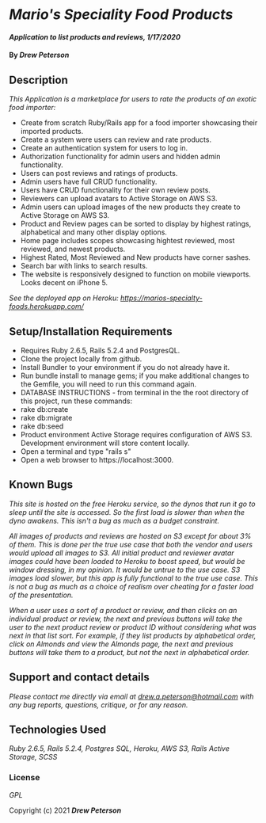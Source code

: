# _Mario's Speciality Food Products_

#### _Application to list products and reviews, 1/17/2020_

#### By _**Drew Peterson**_

## Description

_This Application is a marketplace for users to rate the products of an exotic food importer:_

* Create from scratch Ruby/Rails app for a food importer showcasing their imported products.
* Create a system were users can review and rate products.
* Create an authentication system for users to log in.
* Authorization functionality for admin users and hidden admin functionality.
* Users can post reviews and ratings of products.
* Admin users have full CRUD functionality.
* Users have CRUD functionality for their own review posts.
* Reviewers can upload avatars to Active Storage on AWS S3.
* Admin users can upload images of the new products they create to Active Storage on AWS S3.
* Product and Review pages can be sorted to display by highest ratings, alphabetical and many other display options.
* Home page includes scopes showcasing hightest reviewed, most reviewed, and newest products.
* Highest Rated, Most Reviewed and New products have corner sashes.
* Search bar with links to search results.
* The website is responsively designed to function on mobile viewports. Looks decent on iPhone 5.

_See the deployed app on Heroku: https://marios-specialty-foods.herokuapp.com/_

## Setup/Installation Requirements

* Requires Ruby 2.6.5, Rails 5.2.4 and PostgresQL. 
* Clone the project locally from github.
* Install Bundler to your environment if you do not already have it.
* Run bundle install to manage gems; if you make additional changes to the Gemfile, you will need to run this command again.
* DATABASE INSTRUCTIONS - from terminal in the the root directory of this project, run these commands:
*   rake db:create
*   rake db:migrate
*   rake db:seed
* Product environment Active Storage requires configuration of AWS S3.  Development environment will store content locally.
* Open a terminal and type "rails s"
* Open a web browser to https://localhost:3000.

## Known Bugs

_This site is hosted on the free Heroku service, so the dynos that run it go to sleep until the site is accessed.  So the first load is slower than when the dyno awakens.  This isn't a bug as much as a budget constraint._

_All images of products and reviews are hosted on S3 except for about 3% of them.  This is done per the true use case that both the vendor and users would upload all images to S3.  All initial product and reviewer avatar images could have been loaded to Heroku to boost speed, but would be window dressing, in my opinion. It would be untrue to the use case.  S3 images load slower, but this app is fully functional to the true use case. This is not a bug as much as a choice of realism over cheating for a faster load of the presentation._

_When a user uses a sort of a product or review, and then clicks on an individual product or review, the next and previous buttons will take the user to the next product review or product ID without considering what was next in that list sort.  For example, if they list products by alphabetical order, click on Almonds and view the Almonds page, the next and previous buttons will take them to a product, but not the next in alphabetical order._

## Support and contact details

_Please contact me directly via email at drew.a.peterson@hotmail.com with any bug reports, questions, critique, or for any reason._

## Technologies Used

_Ruby 2.6.5, Rails 5.2.4, Postgres SQL, Heroku, AWS S3, Rails Active Storage, SCSS_

### License

*GPL*



Copyright (c) 2021 **_Drew Peterson_**

